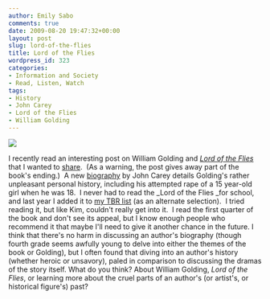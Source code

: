 ```yaml
---
author: Emily Sabo
comments: true
date: 2009-08-20 19:47:32+00:00
layout: post
slug: lord-of-the-flies
title: Lord of the Flies
wordpress_id: 323
categories:
- Information and Society
- Read, Listen, Watch
tags:
- History
- John Carey
- Lord of the Flies
- William Golding
---
```


![](https://contentcafe2.btol.com/ContentCafe/Jacket.aspx?UserID=iii1neuniv&Password=neuniv&Return=T&type=L&Value=1573226122&Options=Y)



I recently read an interesting post on William Golding and [_Lord of the Flies_](http://nucat.lib.neu.edu/search~S13?/Xlord+of+the+flies&SORT=D/Xlord+of+the+flies&SORT=D&SUBKEY=lord%20of%20the%20flies/1%2C15%2C15%2CE/frameset&FF=Xlord+of+the+flies&SORT=D&3%2C3%2C) that I wanted to [share](http://www.doublex.com/conversation/William%20Golding%27s%20sexual%20history).  (As a warning, the post gives away part of the book's ending.)  A new [biography](http://www.amazon.com/gp/product/0571231632?ie=UTF8&tag=dblx-20&linkCode=as2&camp=1789&creative=390957&creativeASIN=0571231632) by John Carey details Golding's rather unpleasant personal history, including his attempted rape of a 15 year-old girl when he was 18.  I never had to read the _Lord of the Flies _for school, and last year I added it to [my TBR list](http://www.lib.neu.edu/snippets/index.php?p=81) (as an alternate selection).  I tried reading it, but like Kim, couldn't really get into it.  I read the first quarter of the book and don't see its appeal, but I know enough people who recommend it that maybe I'll need to give it another chance in the future. I think that there's no harm in discussing an author's biography (though fourth grade seems awfully young to delve into either the themes of the book or Golding), but I often found that diving into an author's history (whether heroic or unsavory), paled in comparison to discussing the dramas of the story itself. What do you think? About William Golding, _Lord of the Flies_, or learning more about the cruel parts of an author's (or artist's, or historical figure's) past?
